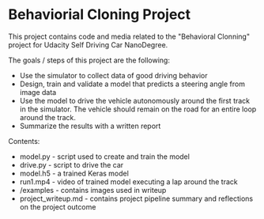 # Behaviorial Cloning Project

This project contains code and media related to the "Behavioral Clonning" project for Udacity Self Driving Car NanoDegree.

The goals / steps of this project are the following:

* Use the simulator to collect data of good driving behavior 
* Design, train and validate a model that predicts a steering angle from image data
* Use the model to drive the vehicle autonomously around the first track in the simulator. The vehicle should remain on the road for an entire loop around the track.
* Summarize the results with a written report

Contents:

* model.py - script used to create and train the model
* drive.py - script to drive the car
* model.h5 - a trained Keras model
* run1.mp4 - video of trained model executing a lap around the track
* /examples - contains images used in writeup
* project_writeup.md - contains project pipeline summary and reflections on the project outcome
